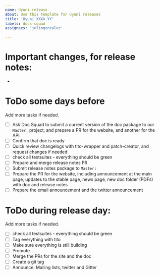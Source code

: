 ```yaml
---
name: Uyuni release
about: Use this template for Uyuni releases
title: 'Uyuni XXXX.YY'
labels: docs-squad
assignees: 'juliogonzalez'

---
```


# Important changes, for release notes:

- 

# ToDo some days before

Add more tasks if needed.

- [ ] Ask Doc Squad to submit a current version of the doc package to our `Master:` project, and prepare a PR for the website, and another for the API
- [ ] Confirm that doc is ready
- [ ] Quick review changelogs with tito-wrapper and patch-creator, and request changes if needed
- [ ] check all testsuites - everything should be green
- [ ] Prepare and merge release notes PR
- [ ] Submit release notes package to `Master:`
- [ ] Prepare the PR for the website, including announcement at the main page, updates to the stable page, news page, new doc folder (PDFs) with doc and release notes
- [ ] Prepare the email announcement and the twitter announcement

# ToDo during release day:

Add more tasks if needed.

- [ ] check all testsuites - everything should be green
- [ ] Tag everything with tito
- [ ] Make sure everything is still building
- [ ] Promote
- [ ] Merge the PRs for the site and the doc
- [ ] Create a git tag
- [ ] Announce: Mailing lists, twitter and Gitter
